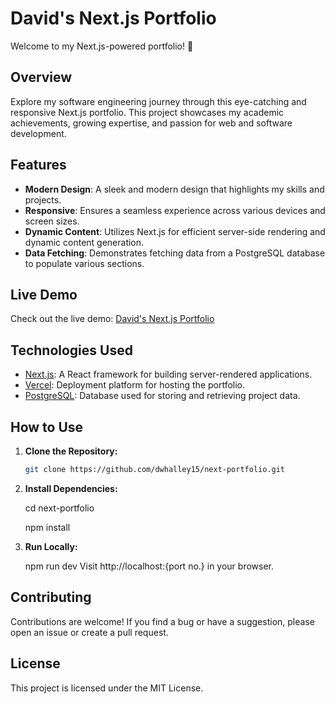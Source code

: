 # David's Next.js Portfolio

Welcome to my Next.js-powered portfolio! 🚀

## Overview

Explore my software engineering journey through this eye-catching and responsive Next.js portfolio. This project showcases my academic achievements, growing expertise, and passion for web and software development.

## Features

- **Modern Design**: A sleek and modern design that highlights my skills and projects.
- **Responsive**: Ensures a seamless experience across various devices and screen sizes.
- **Dynamic Content**: Utilizes Next.js for efficient server-side rendering and dynamic content generation.
- **Data Fetching**: Demonstrates fetching data from a PostgreSQL database to populate various sections.

## Live Demo

Check out the live demo: [David's Next.js Portfolio](https://next-portfolio-delta-snowy.vercel.app)

## Technologies Used

- [Next.js](https://nextjs.org/): A React framework for building server-rendered applications.
- [Vercel](https://vercel.com/): Deployment platform for hosting the portfolio.
- [PostgreSQL](https://www.postgresql.org/): Database used for storing and retrieving project data.

## How to Use

1. **Clone the Repository:**

   ```bash
   git clone https://github.com/dwhalley15/next-portfolio.git

2. **Install Dependencies:**
   
    cd next-portfolio
  
    npm install

3. **Run Locally:**

   npm run dev
   Visit http://localhost:{port no.} in your browser.

## Contributing

Contributions are welcome! If you find a bug or have a suggestion, please open an issue or create a pull request.

## License

This project is licensed under the MIT License.

